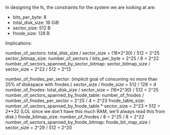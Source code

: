In designing the fs, the constraints for the system we are looking at are:

- bits_per_byte: 8
- total_disk_size: 16 GiB
- sector_size: 512 B
- fnode_size: 128 B

Implications:

number_of_sectors:
    total_disk_size / sector_size = (16*2^30) / 512 = 2^25
sector_bitmap_size:
    number_of_sectors / bits_per_byte = 2^25 / 8 = 2^22
number_of_sectors_spanned_by_sector_bitmap:
    sector_bitmap_size / sector_size = 2^22 / 512 = 2^13

number_of_fnodes_per_sector: (implicit goal of consuming no more than 25% of diskspace with fnodes.)
    sector_size / fnode_size = 512 / 128 = 4 
number_of_fnodes:
    total_disk_size / sector_size = (16*2^30) / 512 = 2^25
number_of_sectors_spanned_by_fnode_table:
    number_of_fnodes / number_of_fnodes_per_sector = 2^25 / 4 = 2^23
fnode_table_size:
    number_of_sectors_spanned_by_fnode_table * sector_size = 2^23 * 512 = 2**32 (LOL since we don't have this much RAM, we'll always read this from disk.)
fnode_bitmap_size:
    number_of_fnodes / 8 = 2^25 / 8 = 2^22
number_of_sectors_spanned_by_fnode_bitmap:
    fnode_bit_map_size / sector_size = 2^29 / 512 = 2^20
